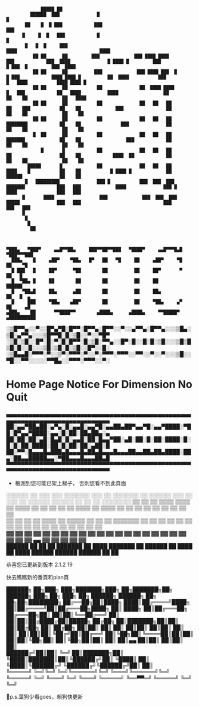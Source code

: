                  █████ ██                                                                                                                                                                       
             ██████  ███              █                                                                                                  █                                                     
           ██    █  █ ███            ███                                                                                                ███                                                    
          █     █  █   ███            █                                                                                                  █                                                     
           █   █  █     ███                                                                                            ████                               ████                                 
              ██ ██      ██         ███             ███ ████ ████               ███            ███  ████              █ ████ █         ███               █ ███  █         ███  ████            
              ██ ██      ██          ███             ███ ████ ███  █           █ ███            ████ ████ █          ██  ████           ███             █   ████           ████ ████ █         
              ██ ██      ██           ██              ██  ████ ████           █   ███            ██   ████          ████                 ██            ██    ██             ██   ████          
              ██ ██      ██           ██              ██   ██   ██           ██    ███           ██    ██             ███                ██            ██    ██             ██    ██           
              ██ ██      ██           ██              ██   ██   ██           ████████            ██    ██               ███              ██            ██    ██             ██    ██           
              █  ██      ██           ██              ██   ██   ██           ███████             ██    ██                 ███            ██            ██    ██             ██    ██           
                 █       █            ██              ██   ██   ██           ██                  ██    ██            ████  ██            ██            ██    ██             ██    ██           
            █████       █             ██              ██   ██   ██           ████    █           ██    ██           █ ████ █             ██             ██████              ██    ██           
           █   █████████              ███ █           ███  ███  ███           ███████            ███   ███             ████              ███ █           ████               ███   ███          
          █       ████                 ███             ███  ███  ███           █████              ███   ███                               ███                                ███   ███         
          █                                                                                                                                                                                    
           █                                                                                                                                                                                   
            █                                                                                                                                                                                  
             ██                                                                                                                                                                                


                                                                                       
    ▀███▄   ▀███▀     ▄▄█▀▀██▄     ███▀▀██▀▀███   ▀████▀     ▄▄█▀▀▀█▄█   ▀███▀▀▀███     
      ███▄    █     ▄██▀    ▀██▄   █▀   ██   ▀█     ██     ▄██▀     ▀█     ██    ▀█     
      █ ███   █     ██▀      ▀██        ██          ██     ██▀       ▀     ██   █       
      █  ▀██▄ █     ██        ██        ██          ██     ██              ██████       
      █   ▀██▄█     ██▄      ▄██        ██          ██     ██▄             ██   █  ▄    
      █     ███     ▀██▄    ▄██▀        ██          ██     ▀██▄     ▄▀     ██     ▄█    
    ▄███▄    ██       ▀▀████▀▀        ▄████▄      ▄████▄     ▀▀█████▀    ▄██████████    
                                                                                        
                                                                                        


░▒█▀▀▄░░▀░░█▀▄▀█░█▀▀░█▀▀▄░█▀▀░░▀░░▄▀▀▄░█▀▀▄░░░▒█▄░▒█░▄▀▀▄░░░▒█▀▀█░█░▒█░░▀░░▀█▀
░▒█░▒█░░█▀░█░▀░█░█▀▀░█░▒█░▀▀▄░░█▀░█░░█░█░▒█░░░▒█▒█▒█░█░░█░░░▒█░▒█░█░▒█░░█▀░░█░
░▒█▄▄█░▀▀▀░▀░░▒▀░▀▀▀░▀░░▀░▀▀▀░▀▀▀░░▀▀░░▀░░▀░░░▒█░░▀█░░▀▀░░░░░▀▀█▄░░▀▀▀░▀▀▀░░▀░


# Home Page Notice For Dimension No Quit

▄▄▄▄▄▄▄▄▄▄▄▄▄▄▄▄▄▄▄▄▄▄▄▄▄▄▄▄▄▄▄▄▄▄▄▄▄▄▄▄▄▄▄▄▄▄▄▄▄▄▄▄▄▄▄▄▄▄▄▄▄▄▄▄▄▄▄▄▄▄▄▄▄▄▄▄▄▄
██░▄▄▀██▄██░▄▀▄░█░▄▄█░▄▄▀█░▄▄██▄██▀▄▄▀█░▄▄▀████░▀██░█▀▄▄▀████░▄▄░█░██░██▄██▄░▄
██░██░██░▄█░█▄█░█░▄▄█░██░█▄▄▀██░▄█░██░█░██░████░█░█░█░██░████░██░█░██░██░▄██░█
██░▀▀░█▄▄▄█▄███▄█▄▄▄█▄██▄█▄▄▄█▄▄▄██▄▄██▄██▄████░██▄░██▄▄█████▄▄░▀██▄▄▄█▄▄▄██▄█
▀▀▀▀▀▀▀▀▀▀▀▀▀▀▀▀▀▀▀▀▀▀▀▀▀▀▀▀▀▀▀▀▀▀▀▀▀▀▀▀▀▀▀▀▀▀▀▀▀▀▀▀▀▀▀▀▀▀▀▀▀▀▀▀▀▀▀▀▀▀▀▀▀▀▀▀▀▀


- 檢測到您可能已架上梯子，
否則您看不到此頁面

░░░░░░  ░░ ░░░    ░░░ ░░░░░░░ ░░░    ░░ ░░░░░░░ ░░  ░░░░░░  ░░░    ░░     ░░░    ░░  ░░░░░░       ░░░░░░  ░░    ░░ ░░ ░░░░░░░░ 
▒▒   ▒▒ ▒▒ ▒▒▒▒  ▒▒▒▒ ▒▒      ▒▒▒▒   ▒▒ ▒▒      ▒▒ ▒▒    ▒▒ ▒▒▒▒   ▒▒     ▒▒▒▒   ▒▒ ▒▒    ▒▒     ▒▒    ▒▒ ▒▒    ▒▒ ▒▒    ▒▒    
▒▒   ▒▒ ▒▒ ▒▒ ▒▒▒▒ ▒▒ ▒▒▒▒▒   ▒▒ ▒▒  ▒▒ ▒▒▒▒▒▒▒ ▒▒ ▒▒    ▒▒ ▒▒ ▒▒  ▒▒     ▒▒ ▒▒  ▒▒ ▒▒    ▒▒     ▒▒    ▒▒ ▒▒    ▒▒ ▒▒    ▒▒    
▓▓   ▓▓ ▓▓ ▓▓  ▓▓  ▓▓ ▓▓      ▓▓  ▓▓ ▓▓      ▓▓ ▓▓ ▓▓    ▓▓ ▓▓  ▓▓ ▓▓     ▓▓  ▓▓ ▓▓ ▓▓    ▓▓     ▓▓ ▄▄ ▓▓ ▓▓    ▓▓ ▓▓    ▓▓    
██████  ██ ██      ██ ███████ ██   ████ ███████ ██  ██████  ██   ████     ██   ████  ██████       ██████   ██████  ██    ██    


恭喜您已更新到版本 2.1.2 19

快去瞧瞧新的番頁和pian頁

██████╗ ██╗███╗   ███╗███████╗███╗   ██╗███████╗██╗ ██████╗ ███╗   ██╗    ███╗   ██╗ ██████╗      ██████╗ ██╗   ██╗██╗████████╗
██╔══██╗██║████╗ ████║██╔════╝████╗  ██║██╔════╝██║██╔═══██╗████╗  ██║    ████╗  ██║██╔═══██╗    ██╔═══██╗██║   ██║██║╚══██╔══╝
██║  ██║██║██╔████╔██║█████╗  ██╔██╗ ██║███████╗██║██║   ██║██╔██╗ ██║    ██╔██╗ ██║██║   ██║    ██║   ██║██║   ██║██║   ██║   
██║  ██║██║██║╚██╔╝██║██╔══╝  ██║╚██╗██║╚════██║██║██║   ██║██║╚██╗██║    ██║╚██╗██║██║   ██║    ██║▄▄ ██║██║   ██║██║   ██║   
██████╔╝██║██║ ╚═╝ ██║███████╗██║ ╚████║███████║██║╚██████╔╝██║ ╚████║    ██║ ╚████║╚██████╔╝    ╚██████╔╝╚██████╔╝██║   ██║   
╚═════╝ ╚═╝╚═╝     ╚═╝╚══════╝╚═╝  ╚═══╝╚══════╝╚═╝ ╚═════╝ ╚═╝  ╚═══╝    ╚═╝  ╚═══╝ ╚═════╝      ╚══▀▀═╝  ╚═════╝ ╚═╝   ╚═╝   


🐶p.s.葉狗少看goes，賴狗快更新

